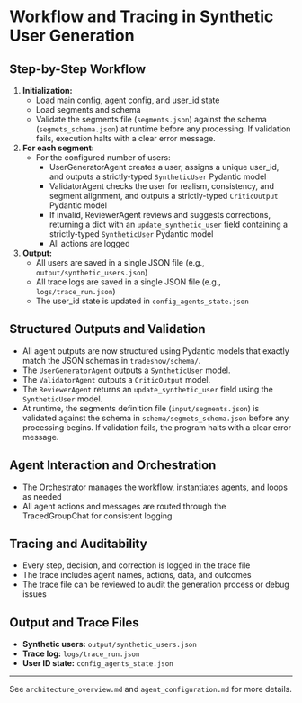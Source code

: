 # Workflow and Tracing in Synthetic User Generation

## Step-by-Step Workflow
1. **Initialization:**
   - Load main config, agent config, and user_id state
   - Load segments and schema
   - Validate the segments file (`segments.json`) against the schema (`segmets_schema.json`) at runtime before any processing. If validation fails, execution halts with a clear error message.
2. **For each segment:**
   - For the configured number of users:
     - UserGeneratorAgent creates a user, assigns a unique user_id, and outputs a strictly-typed `SyntheticUser` Pydantic model
     - ValidatorAgent checks the user for realism, consistency, and segment alignment, and outputs a strictly-typed `CriticOutput` Pydantic model
     - If invalid, ReviewerAgent reviews and suggests corrections, returning a dict with an `update_synthetic_user` field containing a strictly-typed `SyntheticUser` Pydantic model
     - All actions are logged
3. **Output:**
   - All users are saved in a single JSON file (e.g., `output/synthetic_users.json`)
   - All trace logs are saved in a single JSON file (e.g., `logs/trace_run.json`)
   - The user_id state is updated in `config_agents_state.json`

## Structured Outputs and Validation
- All agent outputs are now structured using Pydantic models that exactly match the JSON schemas in `tradeshow/schema/`.
- The `UserGeneratorAgent` outputs a `SyntheticUser` model.
- The `ValidatorAgent` outputs a `CriticOutput` model.
- The `ReviewerAgent` returns an `update_synthetic_user` field using the `SyntheticUser` model.
- At runtime, the segments definition file (`input/segments.json`) is validated against the schema in `schema/segmets_schema.json` before any processing begins. If validation fails, the program halts with a clear error message.

## Agent Interaction and Orchestration
- The Orchestrator manages the workflow, instantiates agents, and loops as needed
- All agent actions and messages are routed through the TracedGroupChat for consistent logging

## Tracing and Auditability
- Every step, decision, and correction is logged in the trace file
- The trace includes agent names, actions, data, and outcomes
- The trace file can be reviewed to audit the generation process or debug issues

## Output and Trace Files
- **Synthetic users:** `output/synthetic_users.json`
- **Trace log:** `logs/trace_run.json`
- **User ID state:** `config_agents_state.json`

---
See `architecture_overview.md` and `agent_configuration.md` for more details. 